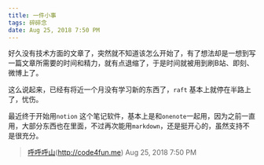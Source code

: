 ```yaml
---
title: 一件小事
tags: 碎碎念
date: Aug 25, 2018 7:50 PM
---
```

好久没有技术方面的文章了，突然就不知道该怎么开始了，有了想法却是一想到写一篇文章所需要的时间和精力，就有点退缩了，于是时间就被用到刷B站、即刻、微博上了。

这么说起来，已经有将近一个月没有学习新的东西了，`raft` 基本上就停在半路上了，忧伤。

最近终于开始用`notion` 这个笔记软件，基本上是和`onenote`一起用，因为之前一直用，大部分东西也在里面，不过再次能用`markdown`，还是挺开心的，虽然支持不是很充分。

> [呼呼呼山]()(http://code4fun.me)
> Aug 25, 2018 7:50 PM 

